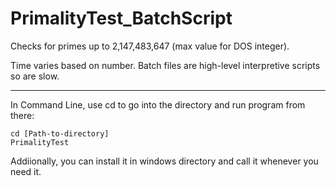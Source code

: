 # PrimalityTest_BatchScript

Checks for primes up to 2,147,483,647 (max value for DOS integer).

Time varies based on number.
Batch files are high-level interpretive scripts so are slow.

---
In Command Line, use cd to go into the directory and run program from there:
```command line
cd [Path-to-directory]
PrimalityTest
```
Addiionally, you can install it in windows directory and call it whenever you need it.
